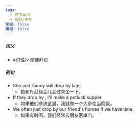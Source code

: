 ```yaml
---
tags:
  - 首字母/D
  - 级别/中考
掌握: false
模糊: false
---
```

##### 词义
- #词性/v  顺便拜访
##### 例句
- She and Danny will drop by later.
	- 她和丹尼待会儿会过来坐一下。
- If they drop by , I'll make a potluck supper.
	- 如果他们顺访这里，我就做一个大杂烩当晚饭。
- We often just drop by our friend's homes if we have time.
	- 如果有时间，我们经常去朋友家串门。
